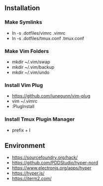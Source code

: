 ## Installation

### Make Symlinks
* ln -s .dotfiles/vimrc .vimrc
* ln -s .dotfiles/tmux.conf .tmux.conf
 
### Make Vim Folders 
* mkdir ~/.vim/swap
* mkdir ~/.vim/backup
* mkdir ~/.vim/undo

### Install Vim Plug
* https://github.com/junegunn/vim-plug
* vim ~/.vimrc
* :PlugInstall

### Install Tmux Plugin Manager
* prefix + I

## Environment
* https://sourcefoundry.org/hack/
* https://github.com/PDDStudio/hyper-nord
* https://www.electronjs.org/apps/hyper
* https://hyper.is/
* https://iterm2.com/
